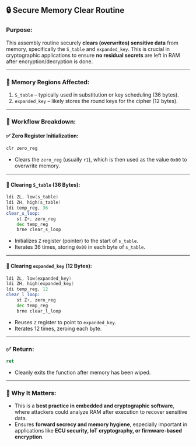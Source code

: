 ## 🔒 Secure Memory Clear Routine

### Purpose:
This assembly routine securely **clears (overwrites) sensitive data** from memory, specifically the `S_table` and `expanded_key`. This is crucial in cryptographic applications to ensure **no residual secrets** are left in RAM after encryption/decryption is done.

---

### 🧠 Memory Regions Affected:

1. `S_table` – typically used in substitution or key scheduling (36 bytes).
2. `expanded_key` – likely stores the round keys for the cipher (12 bytes).

---

### 🔁 Workflow Breakdown:

#### ✅ Zero Register Initialization:
```asm
clr zero_reg
```
- Clears the `zero_reg` (usually `r1`), which is then used as the value `0x00` to overwrite memory.

---

#### 🧹 Clearing `S_table` (36 Bytes):
```asm
ldi ZL, low(s_table)
ldi ZH, high(s_table)
ldi temp_reg, 36
clear_s_loop:
    st Z+, zero_reg
    dec temp_reg
    brne clear_s_loop
```
- Initializes `Z` register (pointer) to the start of `s_table`.
- Iterates 36 times, storing `0x00` in each byte of `s_table`.

---

#### 🧹 Clearing `expanded_key` (12 Bytes):
```asm
ldi ZL, low(expanded_key)
ldi ZH, high(expanded_key)
ldi temp_reg, 12
clear_l_loop:
    st Z+, zero_reg
    dec temp_reg
    brne clear_l_loop
```
- Reuses `Z` register to point to `expanded_key`.
- Iterates 12 times, zeroing each byte.

---

### ✅ Return:
```asm
ret
```
- Cleanly exits the function after memory has been wiped.

---

### 🔐 Why It Matters:
- This is a **best practice in embedded and cryptographic software**, where attackers could analyze RAM after execution to recover sensitive data.
- Ensures **forward secrecy and memory hygiene**, especially important in applications like **ECU security, IoT cryptography, or firmware-based encryption**.

